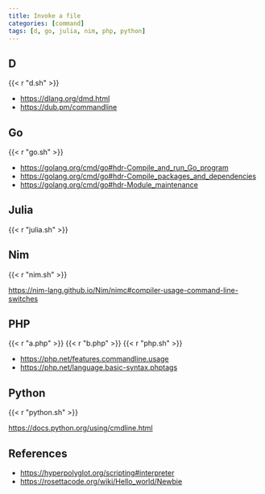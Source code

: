 ```yaml
---
title: Invoke a file
categories: [command]
tags: [d, go, julia, nim, php, python]
---
```


## D

{{< r "d.sh" >}}

- <https://dlang.org/dmd.html>
- <https://dub.pm/commandline>

## Go

{{< r "go.sh" >}}

- <https://golang.org/cmd/go#hdr-Compile_and_run_Go_program>
- <https://golang.org/cmd/go#hdr-Compile_packages_and_dependencies>
- <https://golang.org/cmd/go#hdr-Module_maintenance>

## Julia

{{< r "julia.sh" >}}

## Nim

{{< r "nim.sh" >}}

<https://nim-lang.github.io/Nim/nimc#compiler-usage-command-line-switches>

## PHP

{{< r "a.php" >}}
{{< r "b.php" >}}
{{< r "php.sh" >}}

- <https://php.net/features.commandline.usage>
- <https://php.net/language.basic-syntax.phptags>

## Python

{{< r "python.sh" >}}

<https://docs.python.org/using/cmdline.html>

## References

- <https://hyperpolyglot.org/scripting#interpreter>
- <https://rosettacode.org/wiki/Hello_world/Newbie>

